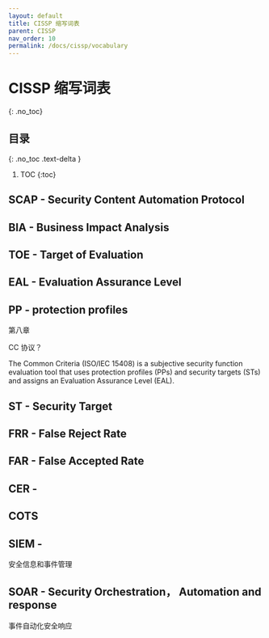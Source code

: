 ```yaml
---
layout: default
title: CISSP 缩写词表
parent: CISSP
nav_order: 10
permalink: /docs/cissp/vocabulary
---
```


# CISSP 缩写词表

{: .no_toc}

## 目录

{: .no_toc .text-delta }


1. TOC
{:toc}

## SCAP - Security Content Automation Protocol

## BIA - Business Impact Analysis



## TOE - Target of Evaluation

## EAL -  Evaluation Assurance Level 

## PP - protection profiles 

第八章

CC 协议？

The Common Criteria (ISO/IEC 15408) is a subjective security function evaluation tool that uses protection profiles (PPs) and security targets (STs) and assigns an Evaluation Assurance Level (EAL).

## ST - Security Target 

## FRR - False Reject Rate

## FAR - False Accepted Rate

## CER - 

## COTS

## SIEM - 

安全信息和事件管理

## SOAR - Security Orchestration， Automation and response

事件自动化安全响应
